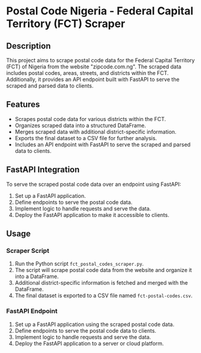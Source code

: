 # Postal Code Nigeria - Federal Capital Territory (FCT) Scraper

## Description

This project aims to scrape postal code data for the Federal Capital Territory (FCT) of Nigeria from the website "zipcode.com.ng". The scraped data includes postal codes, areas, streets, and districts within the FCT. Additionally, it provides an API endpoint built with FastAPI to serve the scraped and parsed data to clients.

## Features

- Scrapes postal code data for various districts within the FCT.
- Organizes scraped data into a structured DataFrame.
- Merges scraped data with additional district-specific information.
- Exports the final dataset to a CSV file for further analysis.
- Includes an API endpoint with FastAPI to serve the scraped and parsed data to clients.

## FastAPI Integration

To serve the scraped postal code data over an endpoint using FastAPI:

1. Set up a FastAPI application.
2. Define endpoints to serve the postal code data.
3. Implement logic to handle requests and serve the data.
4. Deploy the FastAPI application to make it accessible to clients.

## Usage

### Scraper Script

1. Run the Python script `fct_postal_codes_scraper.py`.
2. The script will scrape postal code data from the website and organize it into a DataFrame.
3. Additional district-specific information is fetched and merged with the DataFrame.
4. The final dataset is exported to a CSV file named `fct-postal-codes.csv`.

### FastAPI Endpoint

1. Set up a FastAPI application using the scraped postal code data.
2. Define endpoints to serve the postal code data to clients.
3. Implement logic to handle requests and serve the data.
4. Deploy the FastAPI application to a server or cloud platform.
